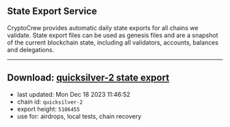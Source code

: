 ## State Export Service
CryptoCrew provides automatic daily state exports for all chains we validate. State export files can be used as genesis files and are a snapshot of the current blockchain state, including all validators, accounts, balances and delegations.

---
**Download: [quicksilver-2 state export](https://dl.ccvalidators.com/SERVICE/quicksilver/quicksilver-2_export_5106455.json)**
---

- last updated: Mon Dec 18 2023 11:46:52
- chain id: `quicksilver-2`
- export height: `5106455`
- use for: airdrops, local tests, chain recovery
